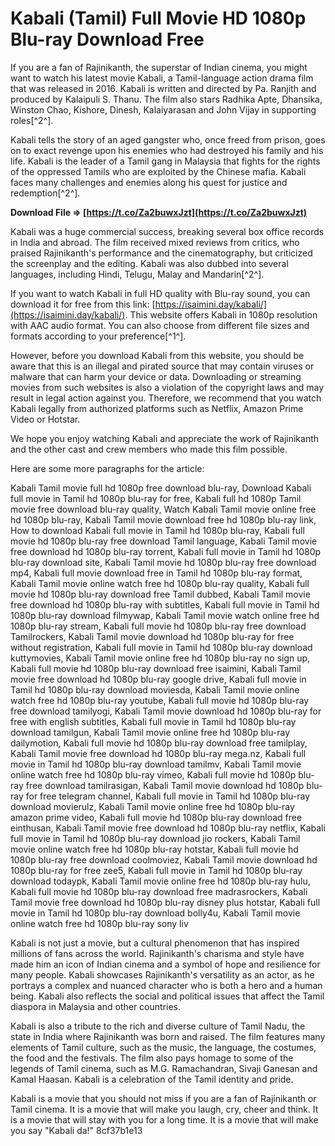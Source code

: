 # Kabali (Tamil) Full Movie HD 1080p Blu-ray Download Free
 
If you are a fan of Rajinikanth, the superstar of Indian cinema, you might want to watch his latest movie Kabali, a Tamil-language action drama film that was released in 2016. Kabali is written and directed by Pa. Ranjith and produced by Kalaipuli S. Thanu. The film also stars Radhika Apte, Dhansika, Winston Chao, Kishore, Dinesh, Kalaiyarasan and John Vijay in supporting roles[^2^].
 
Kabali tells the story of an aged gangster who, once freed from prison, goes on to exact revenge upon his enemies who had destroyed his family and his life. Kabali is the leader of a Tamil gang in Malaysia that fights for the rights of the oppressed Tamils who are exploited by the Chinese mafia. Kabali faces many challenges and enemies along his quest for justice and redemption[^2^].
 
**Download File ⇒ [https://t.co/Za2buwxJzt](https://t.co/Za2buwxJzt)**


 
Kabali was a huge commercial success, breaking several box office records in India and abroad. The film received mixed reviews from critics, who praised Rajinikanth's performance and the cinematography, but criticized the screenplay and the editing. Kabali was also dubbed into several languages, including Hindi, Telugu, Malay and Mandarin[^2^].
 
If you want to watch Kabali in full HD quality with Blu-ray sound, you can download it for free from this link: [https://isaimini.day/kabali/](https://isaimini.day/kabali/). This website offers Kabali in 1080p resolution with AAC audio format. You can also choose from different file sizes and formats according to your preference[^1^].
 
However, before you download Kabali from this website, you should be aware that this is an illegal and pirated source that may contain viruses or malware that can harm your device or data. Downloading or streaming movies from such websites is also a violation of the copyright laws and may result in legal action against you. Therefore, we recommend that you watch Kabali legally from authorized platforms such as Netflix, Amazon Prime Video or Hotstar.
 
We hope you enjoy watching Kabali and appreciate the work of Rajinikanth and the other cast and crew members who made this film possible.

Here are some more paragraphs for the article:
 
Kabali Tamil movie full hd 1080p free download blu-ray,  Download Kabali full movie in Tamil hd 1080p blu-ray for free,  Kabali full hd 1080p Tamil movie free download blu-ray quality,  Watch Kabali Tamil movie online free hd 1080p blu-ray,  Kabali Tamil movie download free hd 1080p blu-ray link,  How to download Kabali full movie in Tamil hd 1080p blu-ray,  Kabali full movie hd 1080p blu-ray free download Tamil language,  Kabali Tamil movie free download hd 1080p blu-ray torrent,  Kabali full movie in Tamil hd 1080p blu-ray download site,  Kabali Tamil movie hd 1080p blu-ray free download mp4,  Kabali full movie download free in Tamil hd 1080p blu-ray format,  Kabali Tamil movie online watch free hd 1080p blu-ray quality,  Kabali full movie hd 1080p blu-ray download free Tamil dubbed,  Kabali Tamil movie free download hd 1080p blu-ray with subtitles,  Kabali full movie in Tamil hd 1080p blu-ray download filmywap,  Kabali Tamil movie watch online free hd 1080p blu-ray stream,  Kabali full movie hd 1080p blu-ray free download Tamilrockers,  Kabali Tamil movie download hd 1080p blu-ray for free without registration,  Kabali full movie in Tamil hd 1080p blu-ray download kuttymovies,  Kabali Tamil movie online free hd 1080p blu-ray no sign up,  Kabali full movie hd 1080p blu-ray download free isaimini,  Kabali Tamil movie free download hd 1080p blu-ray google drive,  Kabali full movie in Tamil hd 1080p blu-ray download moviesda,  Kabali Tamil movie online watch free hd 1080p blu-ray youtube,  Kabali full movie hd 1080p blu-ray free download tamilyogi,  Kabali Tamil movie download hd 1080p blu-ray for free with english subtitles,  Kabali full movie in Tamil hd 1080p blu-ray download tamilgun,  Kabali Tamil movie online free hd 1080p blu-ray dailymotion,  Kabali full movie hd 1080p blu-ray download free tamilplay,  Kabali Tamil movie free download hd 1080p blu-ray mega.nz,  Kabali full movie in Tamil hd 1080p blu-ray download tamilmv,  Kabali Tamil movie online watch free hd 1080p blu-ray vimeo,  Kabali full movie hd 1080p blu-ray free download tamilrasigan,  Kabali Tamil movie download hd 1080p blu-ray for free telegram channel,  Kabali full movie in Tamil hd 1080p blu-ray download movierulz,  Kabali Tamil movie online free hd 1080p blu-ray amazon prime video,  Kabali full movie hd 1080p blu-ray download free einthusan,  Kabali Tamil movie free download hd 1080p blu-ray netflix,  Kabali full movie in Tamil hd 1080p blu-ray download jio rockers,  Kabali Tamil movie online watch free hd 1080p blu-ray hotstar,  Kabali full movie hd 1080p blu-ray free download coolmoviez,  Kabali Tamil movie download hd 1080p blu-ray for free zee5,  Kabali full movie in Tamil hd 1080p blu-ray download todaypk,  Kabali Tamil movie online free hd 1080p blu-ray hulu,  Kabali full movie hd 1080p blu-ray download free madrasrockers,  Kabali Tamil movie free download hd 1080p blu-ray disney plus hotstar,  Kabali full movie in Tamil hd 1080p blu-ray download bolly4u,  Kabali Tamil movie online watch free hd 1080p blu-ray sony liv
 
Kabali is not just a movie, but a cultural phenomenon that has inspired millions of fans across the world. Rajinikanth's charisma and style have made him an icon of Indian cinema and a symbol of hope and resilience for many people. Kabali showcases Rajinikanth's versatility as an actor, as he portrays a complex and nuanced character who is both a hero and a human being. Kabali also reflects the social and political issues that affect the Tamil diaspora in Malaysia and other countries.
 
Kabali is also a tribute to the rich and diverse culture of Tamil Nadu, the state in India where Rajinikanth was born and raised. The film features many elements of Tamil culture, such as the music, the language, the costumes, the food and the festivals. The film also pays homage to some of the legends of Tamil cinema, such as M.G. Ramachandran, Sivaji Ganesan and Kamal Haasan. Kabali is a celebration of the Tamil identity and pride.
 
Kabali is a movie that you should not miss if you are a fan of Rajinikanth or Tamil cinema. It is a movie that will make you laugh, cry, cheer and think. It is a movie that will stay with you for a long time. It is a movie that will make you say "Kabali da!"
 8cf37b1e13
 
